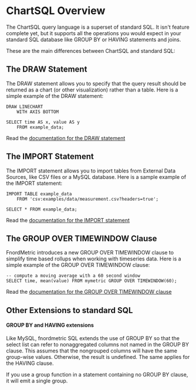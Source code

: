 ChartSQL Overview
=================

The ChartSQL query language is a superset of standard SQL. It isn't feature
complete yet, but it supports all the operations you would expect in your
standard SQL database like GROUP BY or HAVING statements and joins.

These are the main differences between ChartSQL and standard SQL:

The DRAW Statement
------------------

The DRAW statement allows you to specify that the query result should be returned
as a chart (or other visualization) rather than a table. Here is a simple example
of the DRAW statement:

    DRAW LINECHART
        WITH AXIS BOTTOM

    SELECT time AS x, value AS y
        FROM example_data;

Read the [documentation for the DRAW statement](/documentation/chartsql/draw_statement)


The IMPORT Statement
--------------------

The IMPORT statement allows you to import tables from External Data Sources,
like CSV files or a MySQL database. Here is a sample example of the IMPORT
statement:

    IMPORT TABLE example_data
        FROM 'csv:examples/data/measurement.csv?headers=true';

    SELECT * FROM example_data;

Read the [documentation for the IMPORT statement](/documentation/chartsql/external_data_sources)


The GROUP OVER TIMEWINDOW Clause
--------------------------------

FnordMetric introduces a new GROUP OVER TIMEWINDOW clause to simplify time based
rollups when working with timeseries data. Here is a simple example of the GROUP
OVER TIMEWINDOW clause:

    -- compute a moving average with a 60 second window
    SELECT time, mean(value) FROM mymetric GROUP OVER TIMEWINDOW(60);

Read the [documentation for the GROUP OVER TIMEWINDOW clause](/documentation/chartsql/timewindow_aggregations)


Other Extensions to standard SQL
--------------------------------

#### GROUP BY and HAVING extensions

Like MySQL, fnordmetric SQL extends the use of GROUP BY so that the select list
can refer to nonaggregated columns not named in the GROUP BY clause. This assumes
that the nongrouped columns will have the same group-wise values. Otherwise, the
result is undefined. The same applies for the HAVING clause.

If you use a group function in a statement containing no GROUP BY clause, it
will emit a single group.

